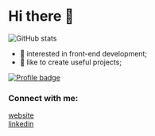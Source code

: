 # Hi there 👋 

![GitHub stats](https://github-readme-stats.vercel.app/api?username=percuciat&show_icons=true&theme=tokyonight)

- 👀 interested in front-end development;
- 🥅 like to create useful projects;

[![Profile badge](https://www.codewars.com/users/percuciat/badges/large)](https://www.codewars.com/users/percuciat)

### Connect with me:

[website](https://maksim-semenov.ru)
<br />
[linkedin](https://www.linkedin.com/in/maksim-semenov-244398197)



